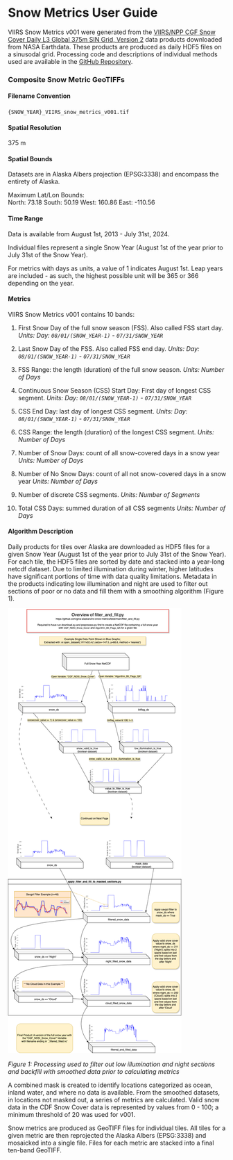 # Snow Metrics User Guide

VIIRS Snow Metrics v001 were generated from the [VIIRS/NPP CGF Snow Cover Daily L3 Global 375m SIN Grid, Version 2](https://nsidc.org/data/vnp10a1f/versions/2) data products downloaded from NASA Earthdata. These products are produced as daily HDF5 files on a sinusodal grid. Processing code and descriptions of individual methods used are available in the [GitHub Repository](https://github.com/gina-alaska/viirs-snow-metrics). 

### Composite Snow Metric GeoTIFFs
#### Filename Convention
`{SNOW_YEAR}_VIIRS_snow_metrics_v001.tif`
#### Spatial Resolution
375 m
#### Spatial Bounds
Datasets are in Alaska Albers projection (EPSG:3338) and encompass the entirety of Alaska.

Maximum Lat/Lon Bounds:  
North: 73.18
South: 50.19
West: 160.86
East: -110.56

#### Time Range

Data is available from August 1st, 2013 - July 31st, 2024.

Individual files represent a single Snow Year (August 1st of the year prior to July 31st of the Snow Year).

For metrics with days as units, a value of 1 indicates August 1st. Leap years are included - as such, the highest possible unit will be 365 or 366 depending on the year.

#### Metrics

VIIRS Snow Metrics v001 contains 10 bands:

1. First Snow Day of the full snow season (FSS). Also called FSS start day.
	_Units: Day: `08/01/(SNOW_YEAR-1)` - `07/31/SNOW_YEAR`_
	
2. Last Snow Day of the FSS. Also called FSS end day.
	_Units: Day: `08/01/(SNOW_YEAR-1)` - `07/31/SNOW_YEAR`_
	
3. FSS Range: the length (duration) of the full snow season.
	_Units: Number of Days_
	
4. Continuous Snow Season (CSS) Start Day: First day of longest CSS segment.
	 _Units: Day: `08/01/(SNOW_YEAR-1)` - `07/31/SNOW_YEAR`_
	 
5. CSS End Day: last day of longest CSS segment.
	 _Units: Day: `08/01/(SNOW_YEAR-1)` - `07/31/SNOW_YEAR`_
	 
6. CSS Range: the length (duration) of the longest CSS segment.
	_Units: Number of Days_
	
7. Number of Snow Days: count of all snow-covered days in a snow year
	_Units: Number of Days_
	
8. Number of No Snow Days: count of all not snow-covered days in a snow year
	_Units: Number of Days_
 
9. Number of discrete CSS segments.
	_Units: Number of Segments_

10. Total CSS Days: summed duration of all CSS segments
	_Units: Number of Days_

#### Algorithm Description


Daily products for tiles over Alaska are downloaded as HDF5 files for a given Snow Year (August 1st of the year prior to July 31st of the Snow Year). For each tile, the HDF5 files are sorted by date and stacked into a year-long netcdf dataset. Due to limited illumination during winter, higher latitudes have significant portions of time with data quality limitations. Metadata in the products indicating low illumination and night are used to filter out sections of poor or no data and fill them with a smoothing algorithm (Figure 1).

![A conceptual diagram showing the processing steps done to filter and fill low-quality data](./Files/filter_and_fill_algorithm.png)

_Figure 1: Processing used to filter out low illumination and night sections and backfill with smoothed data prior to calculating metrics_

A combined mask is created to identify locations categorized as ocean, inland water, and where no data is available. From the smoothed datasets, in locations not masked out, a series of metrics are calculated. Valid snow data in the CDF Snow Cover data is represented by values from 0 - 100; a minimum threshold of 20 was used for v001.

Snow metrics are produced as GeoTIFF files for individual tiles. All tiles for a given metric are then reprojected the Alaska Albers (EPSG:3338) and mosaicked into a single file. Files for each metric are stacked into a final ten-band GeoTIFF.
